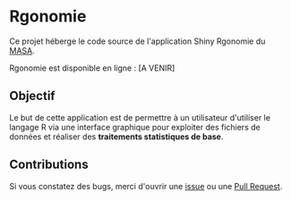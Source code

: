 Rgonomie
======================================

Ce projet héberge le code source de l'application Shiny Rgonomie du [MASA](https://agreste.agriculture.gouv.fr/agreste-web/).

Rgonomie est disponible en ligne : [A VENIR]

## Objectif

Le but de cette application est de permettre à un utilisateur d'utiliser le 
langage R via une interface graphique pour exploiter des fichiers de données 
et réaliser des **traitements statistiques de base**.

## Contributions

Si vous constatez des bugs, merci d'ouvrir une [issue](https://github.com/SSM-Agriculture/Rgonomie/issues) ou une [Pull Request](https://github.com/SSM-Agriculture/Rgonomie/pulls).
